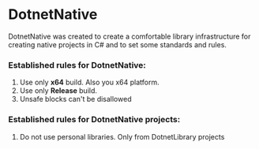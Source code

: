 # DotnetNative

DotnetNative was created to create a comfortable library infrastructure for creating native projects in C# and to set some standards and rules.

### Established rules for DotnetNative:
1. Use only **x64** build. Also you x64 platform.
2. Use only **Release** build.
3. Unsafe blocks can't be disallowed

### Established rules for DotnetNative projects:
1. Do not use personal libraries. Only from DotnetLibrary projects
